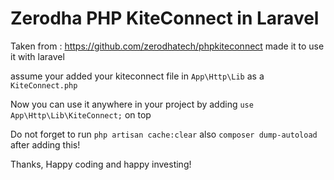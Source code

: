# Zerodha PHP KiteConnect in Laravel

Taken from : https://github.com/zerodhatech/phpkiteconnect made it to use it with laravel

assume your added your kiteconnect file in ```App\Http\Lib``` as a ```KiteConnect.php```

Now you can use it anywhere in your project by adding ```use App\Http\Lib\KiteConnect;``` on top

Do not forget to run ```php artisan cache:clear``` also ```composer dump-autoload``` after adding this!

Thanks,
Happy coding and happy investing!
